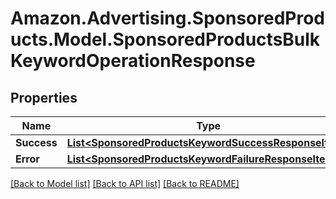 # Amazon.Advertising.SponsoredProducts.Model.SponsoredProductsBulkKeywordOperationResponse

## Properties

Name | Type | Description | Notes
------------ | ------------- | ------------- | -------------
**Success** | [**List&lt;SponsoredProductsKeywordSuccessResponseItem&gt;**](SponsoredProductsKeywordSuccessResponseItem.md) |  | [optional] 
**Error** | [**List&lt;SponsoredProductsKeywordFailureResponseItem&gt;**](SponsoredProductsKeywordFailureResponseItem.md) |  | [optional] 

[[Back to Model list]](../README.md#documentation-for-models) [[Back to API list]](../README.md#documentation-for-api-endpoints) [[Back to README]](../README.md)

